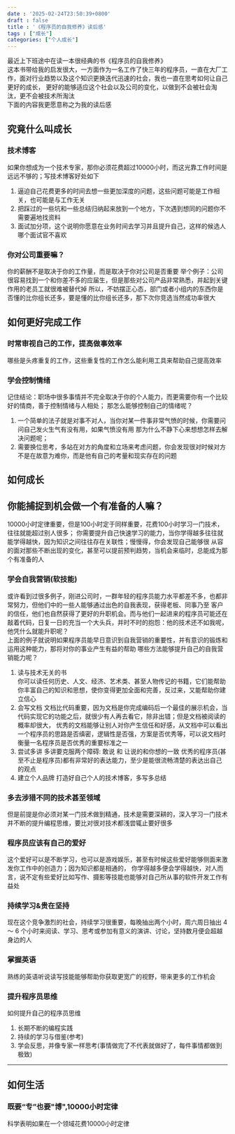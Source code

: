 ```yaml
---
date : '2025-02-24T23:50:39+0800'
draft : false
title : '《程序员的自我修养》读后感'
tags : ["成长"]
categories: ["个人成长"]
---
```


最近上下班途中在读一本很经典的书《程序员的自我修养》  
    这本书带给我的启发很大，一方面作为一名工作了快三年的程序员，一直在大厂工作，面对行业趋势以及这个知识更换迭代迅速的社会，我也一直在思考如何让自己更好的成长，
更好的能够适应这个社会以及公司的变化，以做到不会被社会淘汰，更不会被技术所淘汰  
下面的内容我更愿意称之为我的读后感

## 究竟什么叫成长

### 技术博客
如果你想成为一个技术专家，那你必须花费超过10000小时，而这光靠工作时间是远远不够的；写技术博客好处如下
1. 逼迫自己花费更多的时间去想一些更加深度的问题，这些问题可能是工作相关，也可能是与工作无关
2. 把踩过的一些坑和一些总结归纳起来放到一个地方，下次遇到想同的问题你不需要遍地找资料
3. 面试加分项，这个说明你愿意在业务时间去学习并且提升自己，这样的候选人哪个面试官不喜欢

### 你对公司重要嘛？
你的薪酬不是取决于你的工作量，而是取决于你对公司是否重要
举个例子：公司很容易找到一个和你差不多的应届生，但是那些对公司产品非常熟悉，并起到关键作用的老员工就很难被替代掉
所以，不妨摆正心态，部门或者小组内的东西你是否懂的比你组长还多，要是懂的比你组长还多，那下次你竞选当然成功率很大


## 如何更好完成工作
### 时常审视自己的工作，提高做事效率
哪些是头疼重复的工作，这些重复性的工作怎么能利用工具来帮助自己提高效率

### 学会控制情绪
记住结论：职场中很多事情并不完全取决于你的个人能力，而更需要你有一个比较好的情商，善于控制情绪与人相处；
那怎么能够控制自己的情绪呢？
1. 一个简单的法子就是对事不对人，当你对某一件事非常气愤的时候，你需要问问自己发火生气有没有用，如果气愤没有用
那为什么不静下心来想想怎样去解决问题呢；
2. 需要换位思考，多站在对方的角度和立场来考虑问题，你会发现很对时候对方不是在故意为难你，而是他有自己的考量和现实存在的问题


## 如何成长

## 你能捕捉到机会做一个有准备的人嘛？
10000小时定律重要，但是100小时定于同样重要，花费100小时学习一门技术，往往就能超过别人很多；
你需要提升自己快速学习的能力，当你学得越多往往就能学得越快，因为知识之间往往存在关联性；慢慢得，你会发现自己能够很
从容的面对那些不断出现的变化，甚至可以提前预判趋势，当机会来临时，总能成为那个有准备的人


### 学会自我营销(软技能)
或许看到过很多例子，刚进公司时，一群年轻的程序员能力水平都差不多，也都非常努力，但他们中的一些人能够通过出色的自我表现，获得老板、同事乃至
客户的信任，他们也自然获得了更好的升职机会。而与他们一起进来的程序员可能还在敲着代码，日复一日的充当一个大头兵，并时不时的抱怨：他的技术还不如我呢，
他凭什么就能升职呢？  
上面的例子就说明如果程序员能早日意识到自我营销的重要性，并有意识的锻炼和运用这种能力，那将对你的事业产生有益的帮助
哪些方法能够提升自己的自我营销能力呢？
1. 读与技术无关的书   
你可以读任何历史、人文、经济、艺术类、甚至人物传记的书籍，它们能帮助你丰富自己的知识和思想，使你变得更加全面和完善，反过来，又能帮助你建立信心
2. 会写文档
文档比代码重要，因为文档是你完成编码后一个最佳的展示机会，当代码实现它的功能之后，就很少有人再去看它，除非出错；但是文档被阅读的概率却很大，
优秀的文档能够让别人对你产生信任和好感，从文档中可以看出一个程序员的思路是否缜密，逻辑性是否强，方案是否优秀等，可以说文档时衡量一名程序员是否优秀的重要标准之一
3. 尝试多讲
多讲要克服两个障碍: 敢说 和 让说的和你想的一致
优秀的程序员(甚至不止是程序员)都有非常好的表达能力，至少是能很流畅清楚的表达出自己的观点
4. 建立个人品牌
打造好自己个人的技术博客，多写多总结
    

### 多去涉猎不同的技术甚至领域
但是前提是你必须对某一门技术做到精通，技术是需要深耕的，深入学习一门技术并不断的提升编程思维，要比对很对技术都浅尝辄止要好很多  

### 程序员应该有自己的爱好
这个爱好可以是不断学习，也可以是游戏娱乐，甚至有时候这些爱好能够侧面来激发你工作中的创造力；因为知识都是相通的，
你学得越多便会学得越快，对人而言，说不定有些爱好比如写作、摄影等技能也能够对自己所从事的软件开发工作有益处

### 持续学习&贵在坚持
现在这个竞争激烈的社会，持续学习很重要，每晚抽出两个小时，周六周日抽出 4 ～ 6 个小时来阅读、学习、思考或参加有意义的演讲、讨论，坚持数月便会超越
身边的人

### 掌握英语
熟练的英语听说读写技能能够帮助你获取更宽广的视野，带来更多的工作机会

### 提升程序员思维
如何提升自己的程序员思维
1. 长期不断的编程实践
2. 持续的学习与借鉴(参考)
3. 学会反思，并像专家一样思考(事情做完了不代表就做好了，每件事情都做到极致)


--- 
## 如何生活
### 既要“专”也要"博",10000小时定律
科学表明如果在一个领域花费10000小时定律

